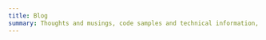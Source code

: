 ```yaml
---
title: Blog
summary: Thoughts and musings, code samples and technical information, and generally whatever else I find hard to find on the internet.
---
```

